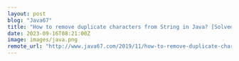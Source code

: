 ```yaml
---
layout: post
blog: "Java67"
title: "How to remove duplicate characters from String in Java? [Solved]"
date: 2023-09-16T08:21:00Z
image: images/java.png
remote_url: "http://www.java67.com/2019/11/how-to-remove-duplicate-characters-from-string-in-java.html"
---
```

